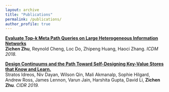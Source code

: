 ```yaml
---
layout: archive
title: "Publications"
permalink: /publications/
author_profile: true
---
```




<b>[Evaluate Top-k Meta Path Queries on Large Heterogeneous Information Networks](http://littlepig2013.github.com/files/top-k.pdf)</b> <br>
 <b>Zichen Zhu</b>, Reynold Cheng, Loc Do, Zhipeng Huang, Haoci Zhang. <i> ICDM 2018.</i> 

<b>[Design Continuums and the Path Toward Self-Designing Key-Value Stores that Know and Learn. ](http://littlepig2013.github.com/files/selfdesign.pdf) </b> <br>
Stratos Idreos, Niv Dayan, Wilson Qin, Mali Akmanalp, Sophie Hilgard, Andrew Ross, James Lennon, Varun Jain, Harshita Gupta, David Li, <b>Zichen Zhu</b>.  <i> CIDR 2019.</i>
